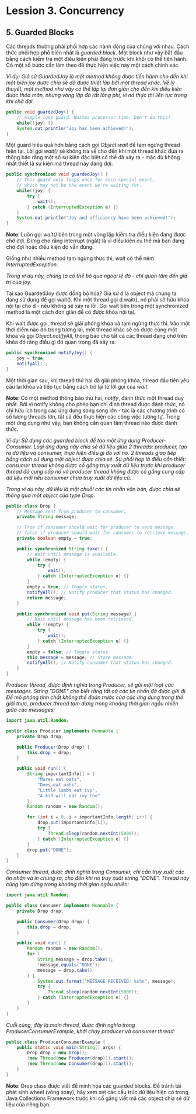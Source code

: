 # Lession 3. Concurrency

## 5. Guarded Blocks

Các threads thường phải phối hợp các hành động của chúng với nhau. Cách thức phối hợp phổ biến nhất là *guarded block*. Một block như vậy bắt đầu bằng cách kiểm tra một điều kiện phải đúng trước khi khối có thể tiến hành. Có một số bước cần làm theo để thực hiện việc này một cách chính xác.

*Ví dụ: Giả sử GuardedJoy là một method không được tiến hành cho đến khi một biến joy được chia sẻ đã được thiết lập bởi một thread khác. Về lý thuyết, một method như vậy có thể lặp lại đơn giản cho đến khi điều kiện được thỏa mãn, nhưng vòng lặp đó rất lãng phí, vì nó thực thi liên tục trong khi chờ đợi.*

```java
public void guardedJoy() {
    // Simple loop guard. Wastes processor time. Don't do this!
    while(!joy) {}
    System.out.println("Joy has been achieved!");
}
```

Một guard hiệu quả hơn bằng cách gọi *Object.wait* để tạm ngưng thread hiện tại. Lời gọi *wait()* sẽ không trả về cho đến khi một thread khác đưa ra thông báo rằng một số sự kiện đặc biệt có thể đã xảy ra - mặc dù không nhất thiết là sự kiện mà thread này đang đợi:

```java
public synchronized void guardedJoy() {
    // This guard only loops once for each special event,
    // which may not be the event we're waiting for.
    while(!joy) {
        try {
            wait();
        } catch (InterruptedException e) {}
    }
    System.out.println("Joy and efficiency have been achieved!");
}
```

**Note**: Luôn gọi *wait()* bên trong một vòng lặp kiểm tra điều kiện đang được chờ đợi. Đừng cho rằng interrupt (ngắt) là vì điều kiện cụ thể mà bạn đang chờ đợi hoặc điều kiện đó vẫn đúng.

Giống như nhiều method tạm ngừng thực thi, *wait* có thể ném *InterruptedException*. 

*Trong ví dụ này, chúng ta có thể bỏ qua ngoại lệ đó - chỉ quan tâm đến giá trị của joy.*

Tại sao GuardedJoy được đồng bộ hóa? Giả sử d là object mà chúng ta đang sử dụng để gọi wait(). Khi một thread gọi d.wait(), nó phải sở hữu khóa nội tại cho d - nếu không sẽ xảy ra lỗi. Gọi wait bên trong một synchronized method là một cách đơn giản để có được khóa nội tại.

Khi wait được gọi, thread sẽ giải phóng khóa và tạm ngừng thực thi. Vào một thời điểm nào đó trong tương lai, một thread khác sẽ có được cùng một khóa và gọi *Object.notifyAll*, thông báo cho tất cả các thread đang chờ trên khóa đó rằng điều gì đó quan trọng đã xảy ra:

```java
public synchronized notifyJoy() {
    joy = true;
    notifyAll();
}
```

Một thời gian sau, khi thread thứ hai đã giải phóng khóa, thread đầu tiên yêu cầu lại khóa và tiếp tục bằng cách trở lại từ lời gọi của *wait*.

**Note**: Có một method thông báo thứ hai, *notify*, đánh thức một thread duy nhất. Bởi vì notify không cho phép bạn chỉ định thread được đánh thức, nó chỉ hữu ích trong các ứng dụng song song lớn - tức là các chương trình có số lượng threads lớn, tất cả đều thực hiện các công việc tương tự. Trong một ứng dụng như vậy, bạn không cần quan tâm thread nào được đánh thức.

*Ví dụ: Sử dụng các guarded block để tạo một ứng dụng Producer-Consumer. Loại ứng dụng này chia sẻ dữ liệu giữa 2 threads: producer, tạo ra dữ liệu và consumer, thực hiện điều gì đó với nó. 2 threads giao tiếp bằng cách sử dụng một object được chia sẻ. Sự phối hợp là điều cần thiết: consumer thread không được cố gắng truy xuất dữ liệu trước khi producer thread đã cung cấp nó và producer thread không được cố gắng cung cấp dữ liệu mới nếu consumer chưa truy xuất dữ liệu cũ.*

*Trong ví dụ này, dữ liệu là một chuỗi các tin nhắn văn bản, được chia sẻ thông qua một object của type Drop:*

```java
public class Drop {
    // Message sent from producer to consumer.
    private String message;

    // True if consumer should wait for producer to send message,
    // false if producer should wait for consumer to retrieve message.
    private boolean empty = true;

    public synchronized String take() {
        // Wait until message is available.
        while (empty) {
            try {
                wait();
            } catch (InterruptedException e) {}
        }
        empty = true; // Toggle status.
        notifyAll(); // Notify producer that status has changed.
        return message;
    }

    public synchronized void put(String message) {
        // Wait until message has been retrieved.
        while (!empty) {
            try { 
                wait();
            } catch (InterruptedException e) {}
        }
        empty = false; // Toggle status.
        this.message = message; // Store message.
        notifyAll(); // Notify consumer that status has changed.
    }
}
```

*Producer thread, được định nghĩa trong Producer, sẽ gửi một loạt các messages. String "DONE" cho biết rằng tất cả các tin nhắn đã được gửi đi. Để mô phỏng tính chất không thể đoán trước của các ứng dụng trong thế giới thực, producer thread tạm dừng trong khoảng thời gian ngẫu nhiên giữa các messages:*

```java
import java.util.Random;

public class Producer implements Runnable {
    private Drop drop;

    public Producer(Drop drop) {
        this.drop = drop;
    }

    public void run() {
        String importantInfo[] = {
            "Mares eat oats",
            "Does eat oats",
            "Little lambs eat ivy",
            "A kid will eat ivy too"
        };
        Random random = new Random();

        for (int i = 0; i < importantInfo.length; i++) {
            drop.put(importantInfo[i]);
            try {
                Thread.sleep(random.nextInt(5000));
            } catch (InterruptedException e) {}
        }
        drop.put("DONE");
    }
}
```

*Consumer thread, được định nghĩa trong Consumer, chỉ cần truy xuất các tin nhắn và in chúng ra, cho đến khi nó truy xuất string "DONE". Thread này cũng tạm dừng trong khoảng thời gian ngẫu nhiên:*

```java
import java.util.Random;

public class Consumer implements Runnable {
    private Drop drop;

    public Consumer(Drop drop) {
        this.drop = drop;
    }

    public void run() {
        Random random = new Random();
        for (
            String message = drop.take();
            !message.equals("DONE");
            message = drop.take()
        ) {
            System.out.format("MESSAGE RECEIVED: %s%n", message);
            try {
                Thread.sleep(random.nextInt(5000));
            } catch (InterruptedException e) {}
        }
    }
}
```

*Cuối cùng, đây là main thread, được định nghĩa trong ProducerConsumerExample, khởi chạy producer và consumer thread:*

```java
public class ProducerConsumerExample {
    public static void main(String[] args) {
        Drop drop = new Drop();
        (new Thread(new Producer(drop))).start();
        (new Thread(new Consumer(drop))).start();
    }
}
```

**Note**: Drop class được viết để minh họa các guarded blocks. Để tránh tái phát sinh wheel (vòng xoay), hãy xem xét các cấu trúc dữ liệu hiện có trong Java Collections Framework trước khi cố gắng viết mã các object chia sẻ dữ liệu của riêng bạn.